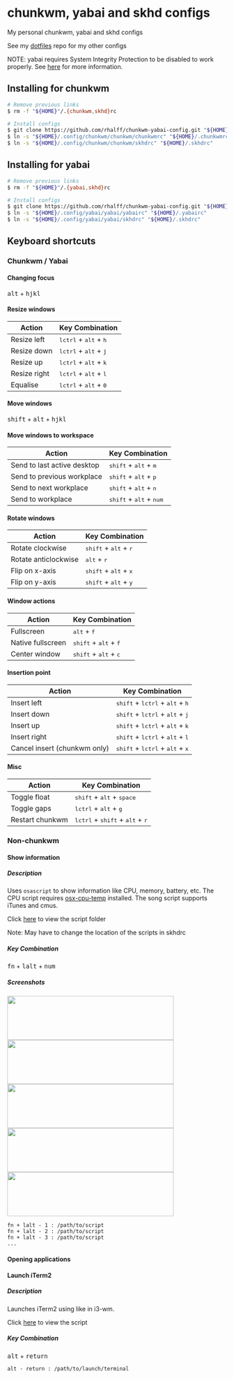 # chunkwm, yabai and skhd configs
My personal chunkwm, yabai and skhd configs

See my [dotfiles](https://gitlab.com/julian-heng/dotfiles.git) repo for my other configs

NOTE: yabai requires System Integrity Protection to be disabled to work properly. See [here](https://github.com/koekeishiya/yabai/wiki/Disabling-System-Integrity-Protection) for more information.

## Installing for chunkwm
```sh
# Remove previous links
$ rm -f "${HOME}"/.{chunkwm,skhd}rc

# Install configs
$ git clone https://github.com/rhalff/chunkwm-yabai-config.git "${HOME}"/.config/chunkwm
$ ln -s "${HOME}/.config/chunkwm/chunkwm/chunkwmrc" "${HOME}/.chunkwmrc"
$ ln -s "${HOME}/.config/chunkwm/chunkwm/skhdrc" "${HOME}/.skhdrc"
```

## Installing for yabai
```sh
# Remove previous links
$ rm -f "${HOME}"/.{yabai,skhd}rc

# Install configs
$ git clone https://github.com/rhalff/chunkwm-yabai-config.git "${HOME}"/.config/yabai
$ ln -s "${HOME}/.config/yabai/yabai/yabairc" "${HOME}/.yabairc"
$ ln -s "${HOME}/.config/yabai/yabai/skhdrc" "${HOME}/.skhdrc"
```

## Keyboard shortcuts
### Chunkwm / Yabai
#### Changing focus
<kbd>alt</kbd> + <kbd>hjkl</kbd>

#### Resize windows

| Action       | Key Combination                                  |
|--------------|--------------------------------------------------|
| Resize left  | <kbd>lctrl</kbd> + <kbd>alt</kbd> + <kbd>h</kbd> |
| Resize down  | <kbd>lctrl</kbd> + <kbd>alt</kbd> + <kbd>j</kbd> |
| Resize up    | <kbd>lctrl</kbd> + <kbd>alt</kbd> + <kbd>k</kbd> |
| Resize right | <kbd>lctrl</kbd> + <kbd>alt</kbd> + <kbd>l</kbd> |
| Equalise     | <kbd>lctrl</kbd> + <kbd>alt</kbd> + <kbd>0</kbd> |

#### Move windows
<kbd>shift</kbd> + <kbd>alt</kbd> + <kbd>hjkl</kbd>

#### Move windows to workspace

| Action                      | Key Combination                                    |
|-----------------------------|----------------------------------------------------|
| Send to last active desktop | <kbd>shift</kbd> + <kbd>alt</kbd> + <kbd>m</kbd>   |
| Send to previous workplace  | <kbd>shift</kbd> + <kbd>alt</kbd> + <kbd>p</kbd>   |
| Send to next workplace      | <kbd>shift</kbd> + <kbd>alt</kbd> + <kbd>n</kbd>   |
| Send to workplace           | <kbd>shift</kbd> + <kbd>alt</kbd> + <kbd>num</kbd> |

#### Rotate windows

| Action               | Key Combination                                  |
|----------------------|--------------------------------------------------|
| Rotate clockwise     | <kbd>shift</kbd> + <kbd>alt</kbd> + <kbd>r</kbd> |
| Rotate anticlockwise | <kbd>alt</kbd> + <kbd>r</kbd>                    |
| Flip on x-axis       | <kbd>shift</kbd> + <kbd>alt</kbd> + <kbd>x</kbd> |
| Flip on y-axis       | <kbd>shift</kbd> + <kbd>alt</kbd> + <kbd>y</kbd> |

#### Window actions

| Action            | Key Combination                                  |
|-------------------|--------------------------------------------------|
| Fullscreen        | <kbd>alt</kbd>  + <kbd>f</kbd>                   |
| Native fullscreen | <kbd>shift</kbd> + <kbd>alt</kbd> + <kbd>f</kbd> |
| Center window     | <kbd>shift</kbd> + <kbd>alt</kbd> + <kbd>c</kbd> |

#### Insertion point

| Action                       | Key Combination                                                     |
|------------------------------|---------------------------------------------------------------------|
| Insert left                  | <kbd>shift</kbd> + <kbd>lctrl</kbd> + <kbd>alt</kbd> + <kbd>h</kbd> |
| Insert down                  | <kbd>shift</kbd> + <kbd>lctrl</kbd> + <kbd>alt</kbd> + <kbd>j</kbd> |
| Insert up                    | <kbd>shift</kbd> + <kbd>lctrl</kbd> + <kbd>alt</kbd> + <kbd>k</kbd> |
| Insert right                 | <kbd>shift</kbd> + <kbd>lctrl</kbd> + <kbd>alt</kbd> + <kbd>l</kbd> |
| Cancel insert (chunkwm only) | <kbd>shift</kbd> + <kbd>lctrl</kbd> + <kbd>alt</kbd> + <kbd>x</kbd> |

#### Misc

| Action          | Key Combination                                                     |
|-----------------|---------------------------------------------------------------------|
| Toggle float    | <kbd>shift</kbd> + <kbd>alt</kbd> + <kbd>space</kbd>                |
| Toggle gaps     | <kbd>lctrl</kbd> + <kbd>alt</kbd> + <kbd>g</kbd>                    |
| Restart chunkwm | <kbd>lctrl</kbd> + <kbd>shift</kbd> + <kbd>alt</kbd> + <kbd>r</kbd> |

### Non-chunkwm
#### Show information
##### Description
Uses `osascript` to show information like CPU, memory, battery, etc. The CPU script requires [osx-cpu-temp](https://github.com/lavoiesl/osx-cpu-temp) installed. The song script supports iTunes and cmus.

Click [here](scripts) to view the script folder

Note: May have to change the location of the scripts in skhdrc

##### Key Combination
<kbd>fn</kbd> + <kbd>lalt</kbd> + <kbd>num</kbd>

##### Screenshots
<img width="382" height="101" src="screenshots/cpu.png?raw=true"><img width="382" height="101" src="screenshots/mem.png?raw=true">
<img width="382" height="101" src="screenshots/bat.png?raw=true"><img width="382" height="101" src="screenshots/disk.png?raw=true">
<img width="382" height="101" src="screenshots/song.png?raw=true">

```
fn + lalt - 1 : /path/to/script
fn + lalt - 2 : /path/to/script
fn + lalt - 3 : /path/to/script
...
```

#### Opening applications
#### Launch iTerm2
##### Description
Launches iTerm2 using like in i3-wm.

Click [here](scripts/open_iterm2.sh) to view the script

##### Key Combination
<kbd>alt</kbd> + <kbd>return</kbd>

```
alt - return : /path/to/launch/terminal
```
